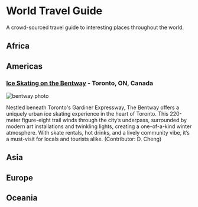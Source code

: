 # World Travel Guide
A crowd-sourced travel guide to interesting places throughout the world.

## Africa

## Americas

### [Ice Skating on the Bentway](https://thebentway.ca/event/winter-skating-opening-day/) - Toronto, ON, Canada

![bentway photo](https://thebentway.ca/wp-content/uploads/2024/11/Crop181230143633PolarBear_bentway-AndrewWilliamson1240-scaled-e1732912058106.jpg)

Nestled beneath Toronto's Gardiner Expressway, The Bentway offers a uniquely urban ice skating experience in the heart of Toronto. This 220-meter figure-eight trail winds through the city’s underpass, surrounded by modern art installations and twinkling lights, creating a one-of-a-kind winter atmosphere. With skate rentals, hot drinks, and a lively community vibe, it’s a must-visit for locals and tourists alike. (Contributor: D. Cheng)

## Asia

## Europe

## Oceania

